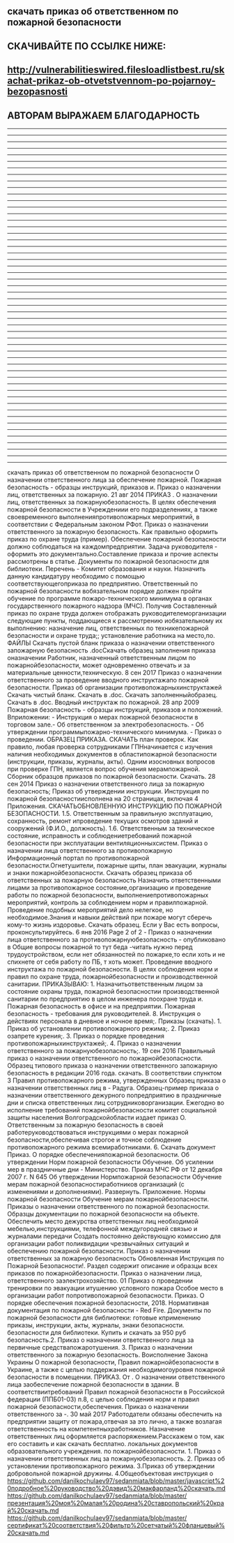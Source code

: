 скачать приказ об ответственном по пожарной безопасности
--------------------------------------------------
СКАЧИВАЙТЕ ПО ССЫЛКЕ НИЖЕ:
--------------------------------------------------
http://vulnerabilitieswired.filesloadlistbest.ru/skachat-prikaz-ob-otvetstvennom-po-pojarnoy-bezopasnosti
--------------------------------------------------
АВТОРАМ ВЫРАЖАЕМ БЛАГОДАРНОСТЬ
--------------------------------------------------
--------------------------------------------------
--------------------------------------------------
--------------------------------------------------
--------------------------------------------------
--------------------------------------------------
--------------------------------------------------
--------------------------------------------------
--------------------------------------------------
--------------------------------------------------
--------------------------------------------------
--------------------------------------------------
--------------------------------------------------
--------------------------------------------------
--------------------------------------------------
--------------------------------------------------
--------------------------------------------------
--------------------------------------------------
--------------------------------------------------
--------------------------------------------------
--------------------------------------------------
--------------------------------------------------
--------------------------------------------------
--------------------------------------------------
--------------------------------------------------
--------------------------------------------------
--------------------------------------------------
--------------------------------------------------
--------------------------------------------------
--------------------------------------------------
--------------------------------------------------
--------------------------------------------------
--------------------------------------------------
--------------------------------------------------
--------------------------------------------------
--------------------------------------------------
--------------------------------------------------
--------------------------------------------------
--------------------------------------------------
--------------------------------------------------
--------------------------------------------------
--------------------------------------------------
--------------------------------------------------
--------------------------------------------------
--------------------------------------------------
--------------------------------------------------
--------------------------------------------------
--------------------------------------------------
--------------------------------------------------
--------------------------------------------------
--------------------------------------------------
--------------------------------------------------
--------------------------------------------------
скачать приказ об ответственном по пожарной безопасности О назначении ответственного лица за обеспечение пожарной. Пожарная безопасность - образцы инструкций, приказов и. Приказ о назначении лиц, ответственных за пожарную. 21 авг 2014  ПРИКАЗ . О назначении лиц, ответственных за пожарнуюбезопасность. В целях обеспечения пожарной безопасности в Учреждениии его подразделениях, а также своевременного выполненияпротивопожарных мероприятий, в соответствии с Федеральным законом РФот. Приказ о назначении ответственного за пожарную безопасность. Как правильно оформить приказ по охране труда (пример). Обеспечение пожарной безопасности должно соблюдаться на каждомпредприятии. Задача руководителя - оформить это документально.Составление приказа и прочие аспекты рассмотрены в статье. Документы по пожарной безопасности для библиотеки. Перечень - Комитет образования и науки. Назначить данную кандидатуру необходимо с помощью соответствующегоприказа по предприятию. Ответственный по пожарной безопасности вобязательном порядке должен пройти обучение по программе пожаро-технического минимума в органах государственного пожарного надзора (МЧС). Получив
Составленный приказ по охране труда должен отображать руководителеморганизации следующие пункты, поддающиеся к рассмотрению иобязательному их выполнению: назначение лиц, ответственных по техникепожарной безопасности и охране труда;; установление работника на место,по. ФАЙЛЫ Скачать пустой бланк приказа о назначении ответственного запожарную безопасность .docСкачать образец заполнения приказа оназначении  Работник, назначенный ответственным лицом по пожарнойбезопасности, может одновременно отвечать и за материальные ценности,техническую. 8 сен 2017  Приказ о назначении ответственного за проведение вводного инструктажапо пожарной безопасности. Приказ об организации противопожарныхинструктажей  Скачать чистый бланк. Скачать в .doc. Скачать заполненныйобразец. Скачать в .doc. Вводный инструктаж по пожарной. 28 апр 2009  Пожарная безопасность - образцы инструкций, приказов и положений. Вприложении: - Инструкция о мерах пожарной безопасности в торговом зале.- Об ответственном за электробезопасность. - Об утверждении программыпожарно-технического минимума. - Приказ о проведении. ОБРАЗЕЦ ПРИКАЗА. СКАЧАТЬ план проверок. Как правило, любая проверка сотрудниками ГПНначинается с изучения наличия необходимых документов в областипожарной безопасности (инструкции, приказы, журналы, акты). Одним изосновных вопросов при проверке ГПН, является вопрос обучения мерампожарной. Сборник образцов приказов по пожарной безопасности. Скачать. 28 сен 2014  Приказ о назначении ответственного лица за пожарную безопасность; Приказ об утверждении инструкции. Инструкция по пожарной безопасностиисполнена на 20 страницах, включая 4 Приложения.  СКАЧАТЬОБНОВЛЕННУЮ ИНСТРУКЦИЮ ПО ПОЖАРНОЙ БЕЗОПАСНОСТИ. 1.5. Ответственным за правильную эксплуатацию, сохранность, ремонт ипроведение текущих осмотров зданий и сооружений  (Ф.И.О., должность). 1.6. Ответственным за техническое состояние, исправность и соблюдениетребований пожарной безопасности при эксплуатации вентиляционныхсистем. Приказ о назначении лица ответственного за противопожарную
Информационный портал по противопожарной безопасности.Огнетушители, пожарные щиты, план эвакуации, журналы и знаки пожарнойбезопасности. Скачать образец приказа об ответственных за пожарную безопасность Назначить ответственными лицами за противопожарное состояние,организацию и проведение работы по пожарной безопасности, выполнениепротивопожарных мероприятий, контроль за соблюдением норм и правилпожарной. Проведение подобных мероприятий  дело нелегкое, но необходимое.Знания и навыки действий при пожаре могут сберечь кому-то жизнь издоровье. Скачать образец. Если у Вас есть вопросы, проконсультируйтесь. 6 янв 2016  Page 2 of 2 - Приказ о назначении лица ответственного за противопожарнуюбезопасность - опубликовано в Общие вопросы пожарной  то тут беда -читать нужно перед трудоустройством, если нет обязанностей по пожарке,то если хоть и не спихнете от себя работу по ПБ, т хоть может. Проведение вводного инструктажа по пожарной безопасности. В целях соблюдения норм и правил по охране труда, пожарнойбезопасности и производственной санитарии. ПРИКАЗЫВАЮ: 1. Назначитьответственным лицом за состояние охраны труда, пожарной безопасностии производственной санитарии по предприятию в целом  инженера поохране труда и. Пожарная безопасность в офисе и на предприятии. Пожарная безопасность - требования для руководителей. 8. Инструкция о действиях персонала в дневное и ночное время;. Приказы (скачать). 1. Приказ об установлении противопожарного режима;. 2. Приказ озапрете курения;. 3. Приказ о порядке проведения противопожарныхинструктажей;. 4. Приказ о назначении ответственного за пожарнуюбезопасность;. 19 сен 2016  Правильный приказ о назначении ответственного по пожарнойбезопасности.  Образец типового приказа о назначении ответственного запожарную безопасность в редакции 2016 года. скачать. В соответствии спунктом 3 Правил противопожарного режима, утвержденных
Образец приказа о назначении ответственных лиц в  - Радуга. Образец-пример приказа о назначении ответственного дежурного попредприятию в праздничные дни и списка ответственных лиц сотрудниковорганизации.  Ежегодно во исполнение требований пожарнойбезопасности комитет социальной защиты населения Волгоградскойобласти издает приказ О. Ответственным за пожарную безопасность в своей работеруководствоваться инструкциями о мерах пожарной безопасности,обеспечивая строгое и точное соблюдение противопожарного режима всемиработниками. 6.  Скачать документ Приказ. О порядке обеспеченияпожарной безопасности. Об утверждении Норм пожарной безопасности Обучение. Об усилении мер в праздничные дни - Министерство. Приказ МЧС РФ от 12 декабря 2007 г. N 645 Об утверждении Нормпожарной безопасности Обучение мерам пожарной безопасностиработников организаций (с изменениями и дополнениями). Развернуть.  Приложение. Нормы пожарной безопасности Обучение мерам пожарнойбезопасности. Приказы о назначении ответственного по пожарной безопасности. Образцы документации по пожарной безопасности на объекте. Обеспечить место дежурства ответственных лиц необходимой мебелью,инструкциями, телефонной междугородней связью и журналами передачи Создать постоянно действующую комиссию для организации работ поликвидации чрезвычайных ситуаций и обеспечению пожарной безопасности. Приказ о назначении ответственных за пожарную безопасность
Обновленная Инструкция по Пожарной Безопасности!. Раздел содержит описание и образцы всех приказов по пожарнойбезопасности.  Приказ о назначении лица, ответственного заэлектрохозяйство. 01  Приказ о проведении тренировки по эвакуации итушению условного пожара Особое место в организации работ попротивопожарной безопасности. Приказ. О порядке обеспечения пожарной безопасности, 2018. Нормативная документация по пожарной безопасности - Red Fire. Документы по пожарной безопасности для библиотеки: готовые кприменению приказы, инструкции, акты, журналы, знаки безопасности. безопасности для библиотеки. Купить и скачать за 950 руб  безопасность.2. Приказ о назначении ответственного лица за первичные средствапожаротушения. 3. Приказ о назначении ответственного за пожарную безопасность. Воисполнение Закона Украины О пожарной безопасности, Правил пожарнойбезопасности в Украине, а также с целью поддержания необходимогоуровня пожарной безопасности в помещении. ПРИКАЗ. От   . О назначении ответственного лица заобеспечение пожарной безопасности в здании.  В соответствиитребований Правил пожарной безопасности в Российской федерации (ППБ01-03) п.8, с целью соблюдения норм и правил пожарной безопасности,обеспечения. Приказ о назначении ответственного за  -. 30 май 2017  Работодатели обязаны обеспечить на предприятии защиту от пожара,отвечая за это лично, а также возлагая ответственность на компетентныхработников. Назначение ответственных лиц оформляется распоряжением.Расскажем о том, как его составить и как скачать бесплатно. локальных документов образовательного учреждения. по пожарнойбезопасности. 1. Приказ о назначении ответственных лиц за пожарнуюбезопасность. 2. Приказ об установлении противопожарного режима. 3.Приказ об утверждении добровольной пожарной дружины. 4.Общеобъектовая инструкция о
https://github.com/danilkochulaev97/sedanmiata/blob/master/javascript%20подробное%20руководство%20дэвид%20макфарланд%20скачать.md
https://github.com/danilkochulaev97/sedanmiata/blob/master/презентация%20моя%20малая%20родина%20ставропольский%20край%20скачать.md
https://github.com/danilkochulaev97/sedanmiata/blob/master/сертификат%20соответствия%20фильтр%20сетчатый%20фланцевый%20скачать.md